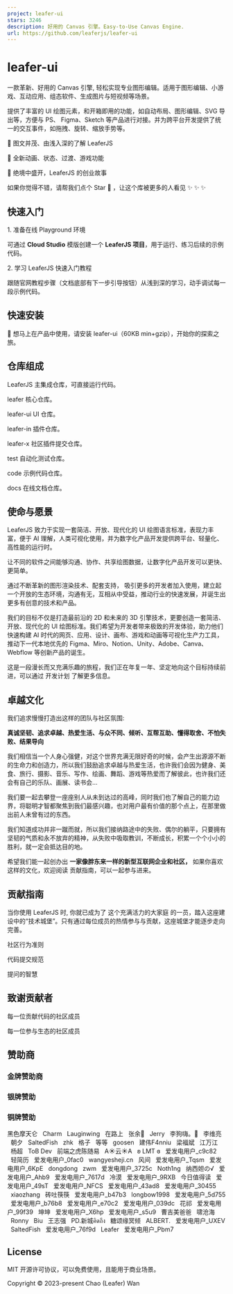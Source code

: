 ```yaml
---
project: leafer-ui
stars: 3246
description: 好用的 Canvas 引擎。Easy-to-Use Canvas Engine. 
url: https://github.com/leaferjs/leafer-ui
---
```


leafer-ui
=========

一款革新、好用的 Canvas 引擎, 轻松实现专业图形编辑。适用于图形编辑、小游戏、互动应用、组态软件、生成图片与短视频等场景。

提供了丰富的 UI 绘图元素，和开箱即用的功能，如自动布局、图形编辑、SVG 导出等，方便与 PS、 Figma、Sketch 等产品进行对接。并为跨平台开发提供了统一的交互事件，如拖拽、旋转、缩放手势等。

📗 图文并茂、由浅入深的了解 LeaferJS

📙 全新动画、状态、过渡、游戏功能

📘 绝境中盛开，LeaferJS 的创业故事

如果你觉得不错，请帮我们点个 Star 🌟 ，让这个库被更多的人看见 ✨ ✨ ✨

快速入门
----

1\. 准备在线 Playground 环境

可通过 **Cloud Studio** 模版创建一个 **LeaferJS 项目**，用于运行、练习后续的示例代码。

2\. 学习 LeaferJS 快速入门教程

跟随官网教程步骤（文档底部有下一步引导按钮）从浅到深的学习，动手调试每一段示例代码。

快速安装
----

🚀 想马上在产品中使用，请安装 leafer-ui（60KB min+gzip），开始你的探索之旅。

仓库组成
----

LeaferJS 主集成仓库，可直接运行代码。

leafer 核心仓库。

leafer-ui UI 仓库。

leafer-in 插件仓库。

leafer-x 社区插件提交仓库。

test 自动化测试仓库。

code 示例代码仓库。

docs 在线文档仓库。

使命与愿景
-----

LeaferJS 致力于实现一套简洁、开放、现代化的 UI 绘图语言标准，表现力丰富，便于 AI 理解，人类可视化使用，并为数字化产品开发提供跨平台、轻量化、高性能的运行时。

让不同的软件之间能够沟通、协作、共享绘图数据，让数字化产品开发可以更快、更简单。

通过不断革新的图形渲染技术、配套支持， 吸引更多的开发者加入使用，建立起一个开放的生态环境，沟通有无，互相从中受益，推动行业的快速发展，并诞生出更多有创意的技术和产品。

我们的目标不仅是打造最前沿的 2D 和未来的 3D 引擎技术，更要创造一套简洁、开放、现代化的 UI 绘图标准。我们希望为开发者带来极致的开发体验，助力他们快速构建 AI 时代的网页、应用、设计、画布、游戏和动画等可视化生产力工具，推动下一代本地优先的 Figma、Miro、Notion、Unity、Adobe、Canva、Webflow 等创新产品的诞生。

这是一段漫长而又充满乐趣的旅程，我们正在年复一年、坚定地向这个目标持续前进，可以通过 开发计划 了解更多信息。

卓越文化
----

我们追求慢慢打造出这样的团队与社区氛围:

**真诚坚韧、追求卓越、热爱生活、与众不同、倾听、互帮互助、懂得取舍、不怕失败、结果导向**

我们相信当一个人身心强健，对这个世界充满无限好奇的时候，会产生出源源不断的生命力和创造力，所以我们鼓励追求卓越与热爱生活，也许我们会因为健身、美食、旅行、摄影、音乐、写作、绘画、舞蹈、游戏等热爱而了解彼此，也许我们还会有自己的乐队、画展、读书会...

我们要一起去攀登一座座别人从未到达过的高峰，同时我们也了解自己的能力边界，将聪明才智都聚焦到我们最感兴趣，也对用户最有价值的那个点上，在那里做出前人未曾有过的东西。

我们知道成功并非一蹴而就，所以我们接纳路途中的失败、偶尔的躺平，只要拥有坚韧的气质和永不放弃的精神，从失败中吸取教训，不断成长，积累一个个小小的胜利，就一定会抵达目的地。

希望我们能一起创办出 **一家像胖东来一样的新型互联网企业和社区，** 如果你喜欢这样的文化，欢迎阅读 贡献指南，可以一起参与进来。

贡献指南
----

当你使用 LeaferJS 时, 你就已成为了 这个充满活力的大家庭 的一员，踏入这座建设中的“技术城堡”。只有通过每位成员的热情参与与贡献，这座城堡才能逐步走向完善。

社区行为准则

代码提交规范

提问的智慧

致谢贡献者
-----

每一位贡献代码的社区成员

每一位参与生态的社区成员

赞助商
---

### 金牌赞助商

### 银牌赞助

### 铜牌赞助

黑色摩天仑   Charm   Lauginwing   在路上   张余🌈   Jerry   李狗嗨。💢   李维亮   朝夕   SaltedFish   zhk   格子   等等   goosen   建伟F4nniu   梁福斌   江万江   杨超   ToB Dev   前端之虎陈随易   A☀️云☀️A   ʚ LMT ɞ   爱发电用户\_c9c82   轻简历   爱发电用户\_0fac0   wangyesheji.cn   风间   爱发电用户\_Tqsm   爱发电用户\_6KpE   dongdong   zwm   爱发电用户\_3725c   Noth1ng   纳西妲の√   爱发电用户\_Ahb9   爱发电用户\_7617d   冷漠   爱发电用户\_9RXB   今日值得读   爱发电用户\_49sT   爱发电用户\_NFCS   爱发电用户\_43ad8   爱发电用户\_30455   xiaozhang   砖吐筷筷   爱发电用户\_b47b3   longbow1998   爱发电用户\_5d755   爱发电用户\_b76b8   爱发电用户\_e70c2   爱发电用户\_039dc   花祁   爱发电用户\_99f39   坤坤   爱发电用户\_X6hp   爱发电用户\_s5u9   曹吉美爸爸   啸沧海   Ronny   Biu   王志强   PD.新城คิดถึง   糖颂缘冥倾   ALBERT.   爱发电用户\_UXEV   SaltedFish   爱发电用户\_76f9d   Leafer   爱发电用户\_Pbm7   

License
-------

MIT 开源许可协议，可以免费使用，且能用于商业场景。

Copyright © 2023-present Chao (Leafer) Wan
